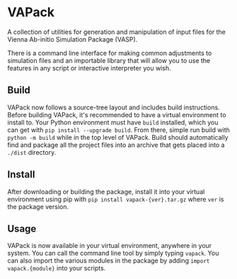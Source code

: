 # VAPack

A collection of utilities for generation and manipulation of input files for the Vienna Ab-initio Simulation Package (VASP).

There is a command line interface for making common adjustments to simulation files and an importable library that will allow you to use the features in any script or interactive interpreter you wish.

## Build

VAPack now follows a source-tree layout and includes build instructions.
Before building VAPack, it's recommended to have a virtual environment to install to.
Your Python environment must have `build` installed, which you can get with `pip install --upgrade build`.
From there, simple run build with `python -m build` while in the top level of VAPack.
Build should automatically find and package all the project files into an archive that gets placed into a `./dist` directory.

## Install

After downloading or building the package, install it into your virtual environment using pip with `pip install vapack-{ver}.tar.gz` where `ver` is the package version.

## Usage

VAPack is now available in your virtual environment, anywhere in your system.
You can call the command line tool by simply typing `vapack`.
You can also import the various modules in the package by adding `import vapack.{module}` into your scripts.
